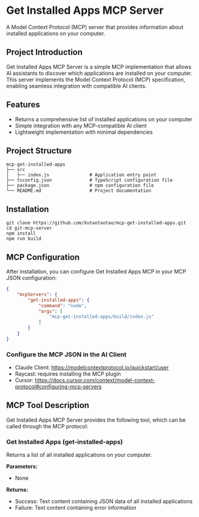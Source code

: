# Get Installed Apps MCP Server

A Model Context Protocol (MCP) server that provides information about installed applications on your computer.

## Project Introduction

Get Installed Apps MCP Server is a simple MCP implementation that allows AI assistants to discover which applications are installed on your computer. This server implements the Model Context Protocol (MCP) specification, enabling seamless integration with compatible AI clients.

## Features

- Returns a comprehensive list of installed applications on your computer
- Simple integration with any MCP-compatible AI client
- Lightweight implementation with minimal dependencies

## Project Structure

```
mcp-get-installed-apps
├── src
│   ├── index.js               # Application entry point
├── tsconfig.json              # TypeScript configuration file
├── package.json               # npm configuration file
└── README.md                  # Project documentation
```

## Installation

```
git clone https://github.com/Xutaotaotao/mcp-get-installed-apps.git
cd git-mcp-server
npm install
npm run build
```


## MCP Configuration

After installation, you can configure Get Installed Apps MCP in your MCP JSON configuration:

```json
{
    "mcpServers": {
        "get-installed-apps": {
            "command": "node",
            "args": [
                "mcp-get-installed-apps/build/index.js"
            ]
        }
    }
}
```

### Configure the MCP JSON in the AI Client

- Claude Client: https://modelcontextprotocol.io/quickstart/user
- Raycast: requires installing the MCP plugin
- Cursor: https://docs.cursor.com/context/model-context-protocol#configuring-mcp-servers

## MCP Tool Description

Get Installed Apps MCP Server provides the following tool, which can be called through the MCP protocol:

### Get Installed Apps (get-installed-apps)

Returns a list of all installed applications on your computer.

**Parameters:**
- None

**Returns:**
- Success: Text content containing JSON data of all installed applications
- Failure: Text content containing error information
